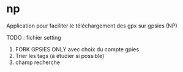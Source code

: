 # np
Application pour faciliter le téléchargement des gpx sur gpsies (NP)



TODO : fichier setting 
1. FORK GPSIES ONLY avec choix du compte gpies
2. Trier les tags (à étudier si possible)
3. champ recherche
